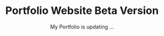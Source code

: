 <h1 align="center">
  Portfolio Website Beta Version
</h1>
<p align="center"> My Portfolio is updating ... </p>
